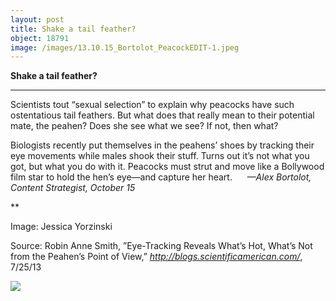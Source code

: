 ```yaml
---
layout: post
title: Shake a tail feather?
object: 18791
image: /images/13.10.15_Bortolot_PeacockEDIT-1.jpeg
---
```

**Shake a tail feather?**

****

Scientists tout “sexual selection” to explain why peacocks have such ostentatious tail feathers. But what does that really mean to their potential mate, the peahen? Does she see what we see? If not, then what?

Biologists recently put themselves in the peahens’ shoes by tracking their eye movements while males shook their stuff. Turns out it’s not what you got, but what you do with it. Peacocks must strut and move like a Bollywood film star to hold the hen’s eye—and capture her heart.      *—Alex Bortolot, Content Strategist, October 15*

**

Image: Jessica Yorzinski

Source: Robin Anne Smith, ”Eye-Tracking Reveals What’s Hot, What’s Not from the Peahen’s Point of View,” *http://blogs.scientificamerican.com/*, 7/25/13 

![]({{siteurl.base}}/images/13.10.15_Bortolot_PeacockEDIT-1.jpeg)
